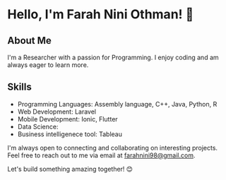 # Hello, I'm Farah Nini Othman! 👋

## About Me

I'm a Researcher with a passion for Programming. I enjoy coding and am always eager to learn more. 

## Skills

- Programming Languages: Assembly language, C++, Java, Python, R
- Web Development: Laravel
- Mobile Development: Ionic, Flutter
- Data Science: 
- Business intelligenece tool: Tableau

I'm always open to connecting and collaborating on interesting projects. Feel free to reach out to me via email at farahnini98@gmail.com.

Let's build something amazing together! 😊

